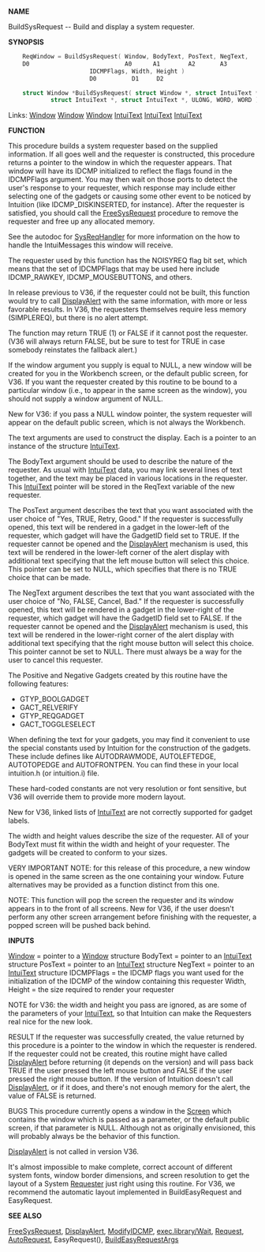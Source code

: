 
**NAME**

BuildSysRequest -- Build and display a system requester.

**SYNOPSIS**

```c
    ReqWindow = BuildSysRequest( Window, BodyText, PosText, NegText,
    D0                           A0      A1        A2       A3
                       IDCMPFlags, Width, Height )
                       D0          D1     D2

    struct Window *BuildSysRequest( struct Window *, struct IntuiText *,
            struct IntuiText *, struct IntuiText *, ULONG, WORD, WORD );

```
Links: [Window](_00D4) [Window](_00D4) [Window](_00D4) [IntuiText](_00D4) [IntuiText](_00D4) [IntuiText](_00D4) 

**FUNCTION**

This procedure builds a system requester based on the supplied
information.  If all goes well and the requester is constructed,
this procedure returns a pointer to the window in which the requester
appears.  That window will have its IDCMP initialized to reflect the
flags found in the IDCMPFlags argument.  You may then wait on those
ports to detect the user's response to your requester, which response
may include either selecting one of the gadgets or causing some other
event to be noticed by Intuition (like IDCMP_DISKINSERTED, for
instance).  After the requester is satisfied, you should call the
[FreeSysRequest](FreeSysRequest) procedure to remove the requester and free up
any allocated memory.

See the autodoc for [SysReqHandler](SysReqHandler) for more information on the
how to handle the IntuiMessages this window will receive.

The requester used by this function has the NOISYREQ flag bit set,
which means that the set of IDCMPFlags that may be used here
include IDCMP_RAWKEY, IDCMP_MOUSEBUTTONS, and others.

In release previous to V36, if the requester could not be built,
this function would try to call [DisplayAlert](DisplayAlert) with the same
information, with more or less favorable results.  In V36,
the requesters themselves require less memory (SIMPLEREQ), but
there is no alert attempt.

The function may return TRUE (1) or FALSE if it cannot post
the requester.  (V36 will always return FALSE, but be sure to
test for TRUE in case somebody reinstates the fallback alert.)

If the window argument you supply is equal to NULL, a new window will
be created for you in the Workbench screen, or the default
public screen, for V36.  If you want the requester
created by this routine to be bound to a particular window (i.e.,
to appear in the same screen as the window), you should
not supply a window argument of NULL.

New for V36: if you pass a NULL window pointer, the system requester
will appear on the default public screen, which is not always
the Workbench.

The text arguments are used to construct the display.  Each is a
pointer to an instance of the structure [IntuiText](_00D4).

The BodyText argument should be used to describe the nature of
the requester.  As usual with [IntuiText](_00D4) data, you may link several
lines of text together, and the text may be placed in various
locations in the requester.  This [IntuiText](_00D4) pointer will be stored
in the ReqText variable of the new requester.

The PosText argument describes the text that you want associated
with the user choice of &#034;Yes,  TRUE,  Retry,  Good.&#034;  If the requester
is successfully opened, this text will be rendered in a gadget in
the lower-left of the requester, which gadget will have the
GadgetID field set to TRUE.  If the requester cannot be opened and
the [DisplayAlert](DisplayAlert) mechanism is used, this text will be rendered in
the lower-left corner of the alert display with additional text
specifying that the left mouse button will select this choice.  This
pointer can be set to NULL, which specifies that there is no TRUE
choice that can be made.

The NegText argument describes the text that you want associated
with the user choice of &#034;No,  FALSE,  Cancel,  Bad.&#034;  If the requester
is successfully opened, this text will be rendered in a gadget in
the lower-right of the requester, which gadget will have the
GadgetID field set to FALSE.  If the requester cannot be opened and
the [DisplayAlert](DisplayAlert) mechanism is used, this text will be rendered in
the lower-right corner of the alert display with additional text
specifying that the right mouse button will select this choice.  This
pointer cannot be set to NULL.  There must always be a way for the
user to cancel this requester.

The Positive and Negative Gadgets created by this routine have
the following features:
- GTYP_BOOLGADGET
- GACT_RELVERIFY
- GTYP_REQGADGET
- GACT_TOGGLESELECT

When defining the text for your gadgets, you may find it convenient
to use the special constants used by Intuition for the construction
of the gadgets.  These include defines like AUTODRAWMODE, AUTOLEFTEDGE,
AUTOTOPEDGE and AUTOFRONTPEN.  You can find these in your local
intuition.h (or intuition.i) file.

These hard-coded constants are not very resolution or font
sensitive, but V36 will override them to provide more modern
layout.

New for V36, linked lists of [IntuiText](_00D4) are not correctly supported
for gadget labels.

The width and height values describe the size of the requester.  All
of your BodyText must fit within the width and height of your
requester.  The gadgets will be created to conform to your sizes.

VERY IMPORTANT NOTE:  for this release of this procedure, a new window
is opened in the same screen as the one containing your window.
Future alternatives may be provided as a function distinct from this
one.

NOTE: This function will pop the screen the requester and its
window appears in to the front of all screens.  New for V36,
if the user doesn't perform any other screen arrangement before
finishing with the requester, a popped screen will be pushed
back behind.

**INPUTS**

[Window](_00D4) = pointer to a [Window](_00D4) structure
BodyText = pointer to an [IntuiText](_00D4) structure
PosText = pointer to an [IntuiText](_00D4) structure
NegText = pointer to an [IntuiText](_00D4) structure
IDCMPFlags = the IDCMP flags you want used for the initialization of
the IDCMP of the window containing this requester
Width, Height = the size required to render your requester

NOTE for V36: the width and height you pass are ignored, as
are some of the parameters of your [IntuiText](_00D4), so that Intuition
can make the Requesters real nice for the new look.

RESULT
If the requester was successfully created, the value
returned by this procedure is a pointer to the window in which the
requester is rendered.  If the requester could not be created,
this routine might have called [DisplayAlert](DisplayAlert) before returning
(it depends on the version) and will pass back TRUE if the user
pressed the left mouse button and FALSE if the user pressed the
right mouse button.   If the version of Intuition doesn't
call [DisplayAlert](DisplayAlert), or if it does, and there's not enough
memory for the alert, the value of FALSE is returned.

BUGS
This procedure currently opens a window in the [Screen](_00DD) which
contains the window which is passed as a parameter, or the
default public screen, if that parameter is NULL.  Although
not as originally envisioned, this will probably always be the
behavior of this function.

[DisplayAlert](DisplayAlert) is not called in version V36.

It's almost impossible to make complete, correct account
of different system fonts, window border dimensions, and
screen resolution to get the layout of a System [Requester](_00D4)
just right using this routine.  For V36, we recommend the
automatic layout implemented in BuildEasyRequest and EasyRequest.

**SEE ALSO**

[FreeSysRequest](FreeSysRequest), [DisplayAlert](DisplayAlert), [ModifyIDCMP](ModifyIDCMP), [exec.library/Wait](../exec/Wait),
[Request](Request), [AutoRequest](AutoRequest), EasyRequest(), [BuildEasyRequestArgs](BuildEasyRequestArgs)
